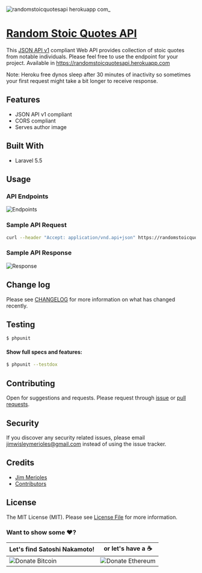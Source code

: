 ![randomstoicquotesapi herokuapp com_](https://user-images.githubusercontent.com/9766310/36502408-d12869da-1784-11e8-8953-e39ec5b38f5d.png)

# [Random Stoic Quotes API](https://randomstoicquotesapi.herokuapp.com)
This [JSON API v1](http://jsonapi.org) compliant Web API provides collection of stoic quotes from notable individuals. Please feel free to use the endpoint for your project. Available in https://randomstoicquotesapi.herokuapp.com

Note: Heroku free dynos sleep after 30 minutes of inactivity so sometimes your first request might take a bit longer to receive response.

## Features

* JSON API v1 compliant
* CORS compliant
* Serves author image

## Built With
* Laravel 5.5

## Usage

### API Endpoints
![Endpoints](https://user-images.githubusercontent.com/9766310/33596375-75660918-d9d6-11e7-92c3-8a6dd430d097.png)

### Sample API Request
``` bash
curl --header "Accept: application/vnd.api+json" https://randomstoicquotesapi.herokuapp.com/api/v1/quotes
```

### Sample API Response
![Response](https://user-images.githubusercontent.com/9766310/33598117-8e0e2396-d9dc-11e7-81cd-d23c0bb17a2e.png)

## Change log

Please see [CHANGELOG][link-changelog] for more information on what has changed recently.

## Testing

``` bash
$ phpunit
```

#### Show full specs and features:

``` bash
$ phpunit --testdox
```

## Contributing

Open for suggestions and requests. Please request through [issue][link-issue] or [pull requests][link-pull-request].

## Security

If you discover any security related issues, please email jimwisleymerioles@gmail.com instead of using the issue tracker.

## Credits

- [Jim Merioles][link-author]
- [Contributors][link-contributors]

## License

The MIT License (MIT). Please see [License File](LICENSE) for more information.

### Want to show some :heart:?

Let's find Satoshi Nakamoto! | or let's have a :coffee:
------------ | ------------
![Donate Bitcoin][ico-bitcoin] | ![Donate Ethereum][ico-ethereum]


[ico-bitcoin]: https://img.shields.io/badge/Bitcoin-1KBT3Mzsr2dZqhQqNYx4gum8Yuyd61UzNk-blue.svg?style=flat-square
[ico-ethereum]: https://img.shields.io/badge/Ethereum-0x7896E9C4118e495Eb7001a847BBFA3C29Dfc69d9-blue.svg?style=flat-square

[link-author]: https://twitter.com/jimmerioles
[link-contributors]: https://github.com/jimmerioles/random-stoic-quotes-api/graphs/contributors
[link-changelog]: https://github.com/jimmerioles/random-stoic-quotes-api/releases
[link-issue]: https://github.com/jimmerioles/random-stoic-quotes-api/issues/new
[link-pull-request]: https://github.com/jimmerioles/random-stoic-quotes-api/pull/new/master

